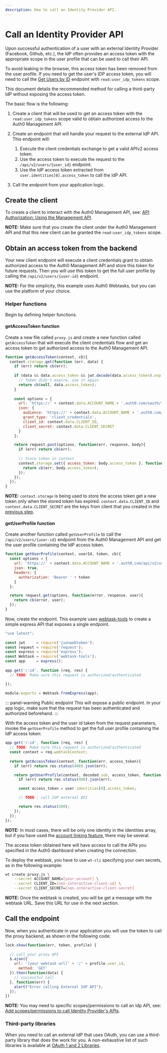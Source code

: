 ```yaml
---
description: How to call an Identity Provider API.
---
```


# Call an Identity Provider API

Upon successful authentication of a user with an external Identity Provider (Facebook, Github, etc.), the IdP often provides an access token with the appropriate scope in the user profile that can be used to call their API. 

To avoid leaking in the browser, this access token has been removed from the user profile. If you need to get the user's IDP access token, you will need to call the [Get Users by ID](/api/management/v2#!/Users/get_users_by_id) endpoint with `read:user_idp_tokens` scope.

This document details the recommended method for calling a third-party IdP without exposing the access token. 

The basic flow is the following:

1. Create a client that will be used to get an access token with the `read:user_idp_tokens` scope valid to obtain authorized access to the Auth0 Management API. 

2. Create an endpoint that will handle your request to the external IdP API. This endpoint will:  
    1. Execute the client credentials exchange to get a valid APIv2 access token.
    2. Use the access token to execute the request to the `/api/v2/users/{user_id}` endpoint.
    3. Use the IdP access token extracted from `user.identities[0].access_token` to call the IdP API.

3. Call the endpoint from your application logic. 

## Create the client

To create a client to interact with the Auth0 Management API, see: [API Authorization: Using the Management API](/api-auth/using-the-management-api).

**NOTE:** Make sure that you create the client under the Auth0 Management API and that this new client can be granted the `read:user_idp_tokens` scope.

## Obtain an access token from the backend

Your new client endpoint will execute a client credentials grant to obtain authorized access to the Auth0 Management API and store this token for future requests. Then you will use this token to get the full user profile by calling the `/api/v2/users/{user-id}` endpoint.

**NOTE:** For the simplicity, this example uses Auth0 Webtasks, but you can use the platform of your choice.

### Helper functions

Begin by defining helper functions. 

#### getAccessToken function

Create a new file called `proxy.js` and create a new function called `getAccessToken` that will execute the client credentials flow and get an access token to get authorized access to the Auth0 Management API. 

```js
function getAccessToken(context, cb){
  context.storage.get(function (err, data) {
    if (err) return cb(err);
      
    if (data && data.access_token && jwt.decode(data.access_token).exp < Date.now()){
      // Token didn't expire, use it again
      return cb(null, data.access_token);
    }
      
    const options = {
      url: 'https://' + context.data.ACCOUNT_NAME + '.auth0.com/oauth/token',
      json: {
        audience: 'https://' + context.data.ACCOUNT_NAME + '.auth0.com/api/v2/',
        grant_type: 'client_credentials',
        client_id: context.data.CLIENT_ID,
        client_secret: context.data.CLIENT_SECRET
      }
    };

    return request.post(options, function(err, response, body){
      if (err) return cb(err);
        
      // Store token in context
      context.storage.set({ access_token: body.access_token }, function(err){
        return cb(err, body.access_token);
      });
    });
  });
}
```

**NOTE:** `context.storage` is being used to store the access token get a new token only when the stored token has expired. `context.data.CLIENT_ID` and `context.data.CLIENT_SECRET` are the keys from client that you created in the [previous step](#obtain-an-access-token-from-the-backend).

#### getUserProfile function

Create another function called `getUserProfile` to call the `/api/v2/users/{user-id}` endpoint from the Auth0 Management API and get the user profile containing the IdP access token.

```js
function getUserProfile(context, userId, token, cb){
  const options = {
    url: 'https://' + context.data.ACCOUNT_NAME + '.auth0.com/api/v2/users/' + userId,
    json: true,
    headers: {
      authorization: 'Bearer ' + token
    }
  };

  return request.get(options, function(error, response, user){
    return cb(error, user);
  });
}
```

Now, create the endpoint. This example uses [webtask-tools](https://github.com/auth0/webtask-tools) to create a simple express API that exposes a single endpoint.

```js
"use latest";
  ​
const jwt     = require('jsonwebtoken');  
const request = require('request');
const express = require('express');
const Webtask = require('webtask-tools');
const app     = express();
  ​
app.get('/:id', function (req, res) {
  // TODO: Make sure this request is authorized/authenticated

});
  ​
module.exports = Webtask.fromExpress(app);
```

::: panel-warning Public endpoint
This will expose a public endpoint. In your app logic, make sure that the request has been authenticated and authorized beforehand.
:::

With the access token and the user id taken from the request parameters, invoke the `getUserProfile` method to get the full user profile containing the IdP access token:

```js
app.get('/:id', function (req, res) {
  // TODO: Make sure this request is authorized/authenticated  
  const context = req.webtaskContext;
  
  return getAccessToken(context, function(err, access_token){
    if (err) return res.status(400).json(err);

    return getUserProfile(context, decoded.sub, access_token, function(err, user){
      if (err) return res.status(400).json(err);

      const access_token = user.identities[0].access_token;

      // TODO : call IdP external API

      return res.status(200);
    });
  }); 
});
```

**NOTE:** In most cases, there will be only one identity in the identities array, but if you have used the [account linking feature](/link-accounts), there may be several.

The access token obtained here will have access to call the APIs you specified in the Auth0 dashboard when creating the connection.

To deploy the webtask, you have to use `wt-cli` specifying your own secrets, as in the following example:

```bash
wt create proxy.js \
    --secret ACCOUNT_NAME=[your-account] \
    --secret CLIENT_ID=[non-interactive-client-id] \
    --secret CLIENT_SECRET=[non-interactive-client-secret]
```

**NOTE:** Once the webtask is created, you will be get a message with the webtask URL. Save this URL for use in the next section.

## Call the endpoint  

Now, when you authenticate in your application you will use the token to call the proxy backend, as shown in the following code:

```js
lock.show(function(err, token, profile) {
  
  // call your proxy API
  $.ajax({
    url: '[your webtask url]' + '/' + profile.user_id,
      method: 'GET'
  }).then(function(data) {
    // successful call
  }, function(err) {
    alert("Error calling External IdP API");
  });
})
```

**NOTE:** You may need to specific scopes/permissions to call an Idp API, see: [Add scopes/permissions to call Identity Provider's APIs](/what-to-do-once-the-user-is-logged-in/adding-scopes-for-an-external-idp). 

### Third-party libraries

When you need to call an external IdP that uses OAuth, you can use a third-party library that does the work for you. A non-exhaustive list of such libraries is available at [OAuth 1 and 2 Libraries](http://oauth.net/code/).
